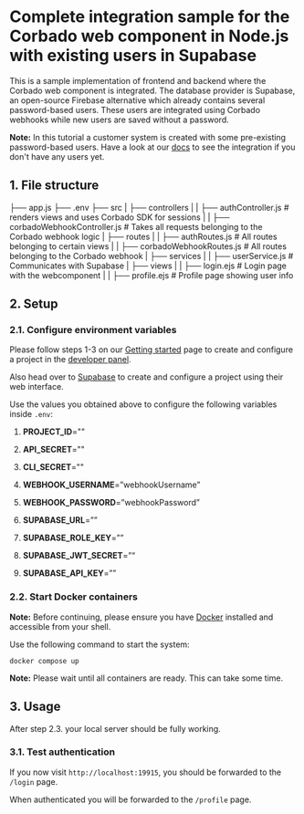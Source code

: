 # Complete integration sample for the Corbado web component in Node.js with existing users in Supabase

This is a sample implementation of frontend and backend where the Corbado web component is integrated. The database provider is Supabase, an open-source Firebase alternative which already contains several password-based users. These
users are integrated using Corbado webhooks while new users are saved without a password.

**Note:** In this tutorial a customer system is created with some pre-existing password-based users. Have a look at our [docs](https://docs.corbado.com/integrations/web-component/no-existing-user-base) to see the integration if you don't have any users yet.

## 1. File structure

├── app.js
├── .env
├── src
| ├── controllers
| | ├── authController.js # renders views and uses Corbado SDK for sessions
| | ├── corbadoWebhookController.js # Takes all requests belonging to the Corbado webhook logic
| ├── routes
| | ├── authRoutes.js # All routes belonging to certain views
| | ├── corbadoWebhookRoutes.js # All routes belonging to the Corbado webhook
| ├── services
| | ├── userService.js # Communicates with Supabase
| ├── views
| | ├── login.ejs # Login page with the webcomponent
| | ├── profile.ejs # Profile page showing user info

## 2. Setup

### 2.1. Configure environment variables

Please follow steps 1-3 on our [Getting started](https://docs.corbado.com/overview/getting-started) page to create and configure a project in the [developer panel](https://app.corbado.com).

Also head over to [Supabase](https://supabase.com) to create and configure a project using their web interface.

Use the values you obtained above to configure the following variables inside `.env`:

1. **PROJECT_ID**=""
2. **API_SECRET**=""
3. **CLI_SECRET**=""

4. **WEBHOOK_USERNAME**=”webhookUsername”
5. **WEBHOOK_PASSWORD**=”webhookPassword”

6. **SUPABASE_URL**=””
7. **SUPABASE_ROLE_KEY**=””
8. **SUPABASE_JWT_SECRET**=”“
9. **SUPABASE_API_KEY**=””

### 2.2. Start Docker containers

**Note:** Before continuing, please ensure you have [Docker](https://www.docker.com/products/docker-desktop/) installed and accessible from your shell.

Use the following command to start the system:

```
docker compose up
```

**Note:** Please wait until all containers are ready. This can take some time.

## 3. Usage

After step 2.3. your local server should be fully working.

### 3.1. Test authentication

If you now visit `http://localhost:19915`, you should be forwarded to the `/login` page.

When authenticated you will be forwarded to the `/profile` page.
